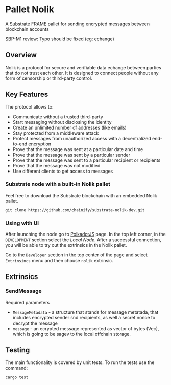 # Pallet Nolik
A [Substrate](https://substrate.io) FRAME pallet for sending encrypted messages between blockchain accounts

SBP-M1 review: Typo should be fixed (eg: echange)
## Overview
Nolik is a protocol for secure and verifiable data echange between parties that do not trust each other.
It is designed to connect people without any form of censorship or third-party control.

## Key Features
The protocol allows to:
* Communicate without a trusted third-party
* Start messaging without disclosing the identity
* Create an unlimited number of addresses (like emails)
* Stay protected from a middleware attack
* Protect messages from unauthorized access with a decentralized end-to-end encryption
* Prove that the message was sent at a particular date and time
* Prove that the message was sent by a particular sender
* Prove that the message was sent to a particular recipient or recipients
* Prove that the message was not modified
* Use different clients to get access to messages


### Substrate node with a built-in Nolik pallet
Feel free to download the Substrate blockchain with an embedded Nolik pallet.
```
git clone https://github.com/chainify/substrate-nolik-dev.git
```

### Using with UI
After launching the node go to [PolkadotJS](https://polkadot.js.org/apps) page.
In the top left corner, in the `DEVELOPMENT` section select the _Local Node_.
After a successful connection, you will be able to try out the extrinsics in the Nolik pallet.

Go to the `Developer` section in the top center of the page and select `Extrinsincs` menu and then chouse `nolik` extrinsic.

## Extrinsics

### SendMessage
Required parameters
- `MessageMetadata` - a structure that stands for message metatada, that includes encrypted sender snd recipients, as well a secret nonce to decrypt the message
- `message` - an ecrypted message represented as vector of bytes (Vec<u8>), which is going to be sagev to the local offchain storage.


## Testing
The main functionality is covered by unit tests.
To run the tests use the command:

`cargo test`
